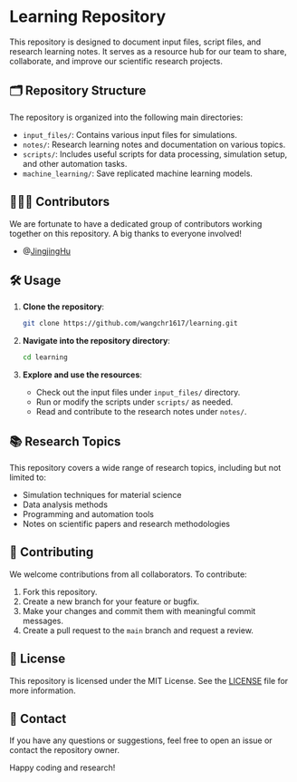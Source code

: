 
# Learning Repository

This repository is designed to document input files, script files, and research learning notes. 
It serves as a resource hub for our team to share, collaborate, and improve our scientific research projects.

## 🗂️ Repository Structure

The repository is organized into the following main directories:

- `input_files/`: Contains various input files for simulations.
- `notes/`: Research learning notes and documentation on various topics.
- `scripts/`: Includes useful scripts for data processing, simulation setup, and other automation tasks.
- `machine_learning/`: Save replicated machine learning models.

## 🧑‍🤝‍🧑 Contributors

We are fortunate to have a dedicated group of contributors working together on this repository. A big thanks to everyone involved!

- @[JingjingHu](https://github.com/jingjingHu401)

## 🛠️ Usage

1. **Clone the repository**:

   ```bash
   git clone https://github.com/wangchr1617/learning.git
   ```

2. **Navigate into the repository directory**:

   ```bash
   cd learning
   ```

3. **Explore and use the resources**:
   - Check out the input files under `input_files/` directory.
   - Run or modify the scripts under `scripts/` as needed.
   - Read and contribute to the research notes under `notes/`.

## 📚 Research Topics

This repository covers a wide range of research topics, including but not limited to:

- Simulation techniques for material science
- Data analysis methods
- Programming and automation tools
- Notes on scientific papers and research methodologies

## 🤝 Contributing

We welcome contributions from all collaborators. To contribute:

1. Fork this repository.
2. Create a new branch for your feature or bugfix.
3. Make your changes and commit them with meaningful commit messages.
4. Create a pull request to the `main` branch and request a review.

## 📄 License

This repository is licensed under the MIT License. See the [LICENSE](./LICENSE) file for more information.

## 💬 Contact

If you have any questions or suggestions, feel free to open an issue or contact the repository owner.

Happy coding and research!
